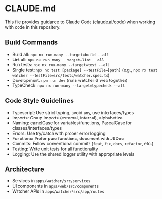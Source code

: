 # CLAUDE.md

This file provides guidance to Claude Code (claude.ai/code) when working with code in this repository.

## Build Commands

- Build all: `npx nx run-many --target=build --all`
- Lint all: `npx nx run-many --target=lint --all`
- Run tests: `npx nx run-many --target=test --all`
- Single test: `npx nx test [package] --testFile=[path]` (e.g., `npx nx test watcher --testFile=src/tests/watcher.spec.ts`)
- Development: `npm run dev` (runs watcher & web together)
- TypeCheck: `npx nx run-many --target=typecheck --all`

## Code Style Guidelines

- Typescript: Use strict typing, avoid `any`, use interfaces/types
- Imports: Group imports (external, internal), alphabetize
- Naming: camelCase for variables/functions, PascalCase for classes/interfaces/types
- Errors: Use try/catch with proper error logging
- Functions: Prefer pure functions, document with JSDoc
- Commits: Follow conventional commits (`feat`, `fix`, `docs`, `refactor`, etc.)
- Testing: Write unit tests for all functionality
- Logging: Use the shared logger utility with appropriate levels

## Architecture

- Services in `apps/watcher/src/services`
- UI components in `apps/web/src/components`
- Watcher APIs in `apps/watcher/src/app/routes`
